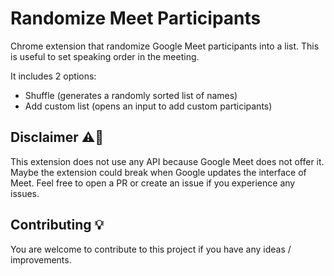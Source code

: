 # Randomize Meet Participants

Chrome extension that randomize Google Meet participants into a list. This is useful to set speaking order in the meeting.

It includes 2 options:

- Shuffle (generates a randomly sorted list of names)
- Add custom list (opens an input to add custom participants)

## Disclaimer ⚠🐛

This extension does not use any API because Google Meet does not offer it. Maybe the extension could break when Google updates the interface of Meet. Feel free to open a PR or create an issue if you experience any issues.

## Contributing 💡

You are welcome to contribute to this project if you have any ideas / improvements. 
